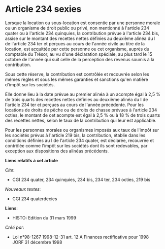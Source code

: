 # Article 234 sexies

Lorsque la location ou sous-location est consentie par une personne morale ou un organisme de droit public ou privé, non
mentionné à l'article 234 quater ou à l'article 234 quinquies, la contribution prévue à l'article 234 bis, assise sur le
montant des recettes nettes définies au deuxième alinéa du I de l'article 234 ter et perçues au cours de l'année civile au
titre de la location, est acquittée par cette personne ou cet organisme, auprès du comptable du Trésor, au vu d'une
déclaration spéciale, au plus tard le 15 octobre de l'année qui suit celle de la perception des revenus soumis à la
contribution.

Sous cette réserve, la contribution est contrôlée et recouvrée selon les mêmes règles et sous les mêmes garanties et
sanctions qu'en matière d'impôt sur les sociétés.

Elle donne lieu à la date prévue au premier alinéa à un acompte égal à 2,5 % de trois quarts des recettes nettes définies au
deuxième alinéa du I de l'article 234 ter et perçues au cours de l'année précédente. Pour les locations de droits de pêche ou
de droits de chasse prévues à l'article 234 octies, le montant de cet acompte est égal à 2,5 % ou à 18 % de trois quarts des
recettes nettes, selon le taux de la contribution qui leur est applicable.

Pour les personnes morales ou organismes imposés aux taux de l'impôt sur les sociétés prévus à l'article 219 bis, la
contribution, établie dans les conditions définies au I de l'article 234 quater, est déclarée, recouvrée et contrôlée comme
l'impôt sur les sociétés dont ils sont redevables, par exception aux dispositions des alinéas précédents.

**Liens relatifs à cet article**

_Cite_:

  - CGI 234 quater, 234 quinquies, 234 bis, 234 ter, 234 octies, 219 bis

_Nouveaux textes_:

  - CGI 234 quaterdecies

**Liens**:

  - HISTO: Edition du 31 mars 1999

_Créé par_:

  - Loi n°98-1267 1998-12-31 art. 12 A Finances rectificative pour 1998 JORF 31 décembre 1998
